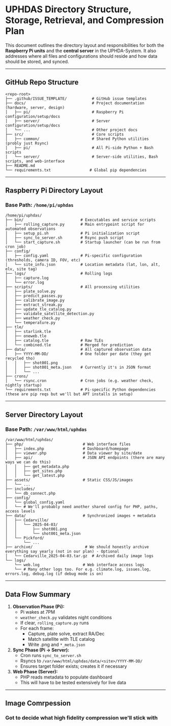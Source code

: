 # UPHDAS Directory Structure, Storage, Retrieval, and Compression Plan

This document outlines the directory layout and responsibilities for both the **Raspberry Pi units** and the **central server** in the UPHDA-System. It also addresses where all files and configurations should reside and how data should be stored, and synced.

---

## GitHub Repo Structure

```
<repo-root>
├── .github/ISSUE_TEMPLATE/           # GitHub issue templates
├── docs/                             # Project documentation (hardware, server, design)
│   ├── pi/                           # Raspberry Pi configuration/setup/docs
│   ├── server/                       # Server configuration/setup/docs
│   └── ...                           # Other project docs
├── src/                              # Core scripts
│   ├── common/                       # Shared Python utilities (probly just Rsync)
│   ├── pi/                           # All Pi-side Python + Bash scripts
│   └── server/                       # Server-side utilities, Bash scripts, and web-interface
├── README.md
└── requirements.txt                 # Global pip dependencies
```

---

## Raspberry Pi Directory Layout

### Base Path: `/home/pi/uphdas`

```
/home/pi/uphdas/
├── bin/                         # Executables and service scripts
│   ├── rolling_capture.py       # Main entrypoint script for automated observations
│   ├── setup_pi.sh              # Pi initialization script
│   ├── sync_to_server.sh        # Rsync push script
│   └── start_capture.sh         # Startup launcher (can be run from cron job)
├── config/
│   ├── config.yaml              # Pi-specific configuration (thresholds, camera ID, FOV, etc)
│   └── site_info.json           # Location metadata (lat, lon, alt, elv, site tag)
├── logs/                        # Rolling logs
│   ├── capture.log
│   └── error.log
├── scripts/                     # All processing utilities
│   ├── plate_solve.py
│   ├── predict_passes.py
│   ├── calibrate_image.py
│   ├── extract_streak.py
│   ├── update_tle_catalog.py
│   ├── validate_satellite_detection.py
│   ├── weather_check.py
│   └── temperature.py
├── tle/
│   ├── starlink.tle
│   ├── oneweb.tle
│   ├── catalog.tle              # Raw TLEs
│   └── combined.tle             # Merged for prediction
├── data/                        # All captured observation data
│   ├── YYYY-MM-DD/              # One folder per date (they get recycled tho)
│   │   ├── shot001.png
│   │   ├── shot001_meta.json    # Currently it's in JSON format
│   │   └── ...
├── crons/
│   └── rsync.cron               # Cron jobs (e.g. weather check, nightly startup)
└── requirements.txt             # Pi-specific Python dependencies (these are pip reqs but we'll but APT installs in setup)
```

---

## Server Directory Layout

### Base Path: `/var/www/html/uphdas`

```
/var/www/html/uphdas/
├── php/                          # Web interface files
│   ├── index.php                 # Dashboard/homepage
│   ├── viewer.php                # Data viewer by site/date
│   ├── api/                      # JSON API endpoints (there are many ways we can do this)
│   │   ├── get_metadata.php
│   │   ├── get_sites.php
│   │   └── get_latest.php
├── assets/                       # Static CSS/JS/images
│   └── ...
├── includes/
│   └── db_connect.php
├── config/
│   └── global_config.yaml
│   └── # We'll probably need another shared config for PHP, paths, access levels
├── data/                         # Synchronized images + metadata
│   ├── Cedarville/
│   │   └── 2025-04-03/
│   │       ├── shot001.png
│   │       └── shot001_meta.json
│   └── Pickford/
│       └── ...
├── archive/                       # We should honestly archive everything say yearly (not in our plan) - Optional
│   └── Cedarville_2025-04-03.tar.gz  # Archived daily image logs
└── logs/
    └── web.log                   # Web interface access logs
    └── # Many other logs too. For e.g. climate.log, issues.log, errors.log, debug.log (if debug mode is on)
```

---

## Data Flow Summary

1. **Observation Phase (Pi):**
    - Pi wakes at 7PM
    - `weather_check.py` validates night conditions
    - If clear, `rolling_capture.py` runs
    - For each frame:
      - Capture, plate solve, extract RA/Dec
      - Match satellite with TLE catalog
      - Write .png and `*_meta.json`
2. **Sync Phase (Pi &#8594; Server):**
    - Cron runs `sync_to_server.sh`
    - Rsyncs to `/var/www/html/uphdas/data/<site>/YYYY-MM-DD/`
    - Ensures target folder exists; creates it if necessary
3. **Web Phase (Server):**
    - PHP reads metadata to populate dashboard
    - This will have to be tested extensively for live data

---

## Image Comrpession

### Got to decide what high fidelity compression we'll stick with
